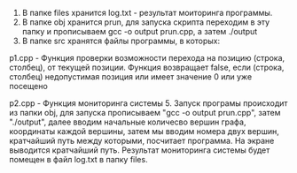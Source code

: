 1. В папке files хранится log.txt - результат моиторинга программы.
2. В папке obj  хранится prun, для запуска скрипта переходим в эту папку и прописываем gcc -o output prun.cpp, а затем ./output
3. В папке src хранятся файлы программы, в которых:

  p1.cpp - Функция проверки возможности перехода на позицию (строка, столбец), от текущей позиции. Функция возвращает false, если (строка, столбец) недопустимая позиция или имеет значение 0 или уже посещено

  p2.cpp - Функция мониторинга системы
5. Запуск програмы происходит из папки obj, для запуска прописываем "gcc -o output prun.cpp", затем "./output", далее вводим начальные количесво вершин графа, координаты каждой вершины, затем мы вводим номера двух вершин, кратчайший путь между которыми, посчитает программа. На экране выводится кратчайший путь. Результат мониторинга системы будет помещен в файл log.txt в папку files.
